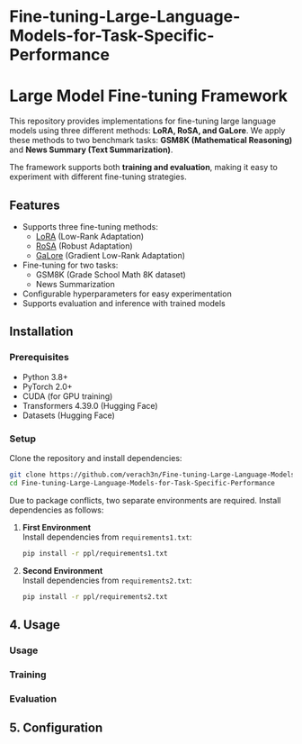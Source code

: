 # Fine-tuning-Large-Language-Models-for-Task-Specific-Performance

# Large Model Fine-tuning Framework

This repository provides implementations for fine-tuning large language models using three different methods: **LoRA, RoSA, and GaLore**. We apply these methods to two benchmark tasks: **GSM8K (Mathematical Reasoning)** and **News Summary (Text Summarization)**.

The framework supports both **training and evaluation**, making it easy to experiment with different fine-tuning strategies.

## Features

- Supports three fine-tuning methods:
  - [LoRA](https://arxiv.org/abs/2106.09685) (Low-Rank Adaptation)
  - [RoSA](https://arxiv.org/abs/2401.04679) (Robust Adaptation)
  - [GaLore](https://arxiv.org/abs/2401.04679) (Gradient Low-Rank Adaptation)
- Fine-tuning for two tasks:
  - GSM8K (Grade School Math 8K dataset)
  - News Summarization
- Configurable hyperparameters for easy experimentation
- Supports evaluation and inference with trained models

## Installation

### Prerequisites
- Python 3.8+
- PyTorch 2.0+
- CUDA (for GPU training)
- Transformers 4.39.0 (Hugging Face)
- Datasets (Hugging Face)

### Setup
Clone the repository and install dependencies:
```bash
git clone https://github.com/verach3n/Fine-tuning-Large-Language-Models-for-Task-Specific-Performance.git
cd Fine-tuning-Large-Language-Models-for-Task-Specific-Performance
```
Due to package conflicts, two separate environments are required. Install dependencies as follows:

1. **First Environment**  
   Install dependencies from `requirements1.txt`:
   ```bash
   pip install -r ppl/requirements1.txt
    ```

2. **Second Environment**  
   Install dependencies from `requirements2.txt`:
   ```bash
   pip install -r ppl/requirements2.txt
    ```


   
## 4. Usage

### Usage

### Training


### Evaluation


## 5. Configuration














